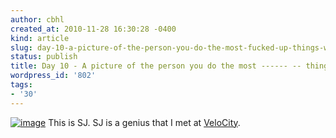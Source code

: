 ```yaml
---
author: cbhl
created_at: 2010-11-28 16:30:28 -0400
kind: article
slug: day-10-a-picture-of-the-person-you-do-the-most-fucked-up-things-with
status: publish
title: Day 10 - A picture of the person you do the most ------ -- things with
wordpress_id: '802'
tags:
- '30'
---
```


[![image](http://images.azuresky.ca/blog/wp-content/uploads/2010/11/185604-300x225.jpg "Shirley Jiang")](http://images.azuresky.ca/blog/wp-content/uploads/2010/11/185604.jpg)
This is SJ. SJ is a genius that I met at
[VeloCity](http://velocity.uwaterloo.ca/).

